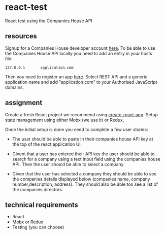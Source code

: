 # react-test
React test using the Companies House API

## resources
Signup for a Companies House developer account [here](https://developer.companieshouse.gov.uk). To be able to use the Companies House API locally you need to add an entry in your hosts file:

```
127.0.0.1       application.com
```

Then you need to register an app [here](https://developer.companieshouse.gov.uk/developer/applications/register). Select REST API and a generic application name and add "application.com" to your Authorised JavaScript domains.


## assignment

Create a fresh React project we recommend using [create-react-app](https://github.com/facebook/create-react-app). Setup state management using either Mobx (we use it) or Redux. 

Once the initial setup is done you need to complete a few user stories:

+ The user should be able to paste in their companies house API key at the top of the react application UI.

+ Givent that a user has entered their API key the user should be able to search for a company using a text input field using the companies house API. Then the user should be able to select a company.

+ Given that the user has selected a company they should be able to see the companies details displayed below (companies name, company number,description, address). They should also be able too see a list of the companies directors.


## technical requirements
+ React
+ Mobx or Redux
+ Testing (you can choose)
